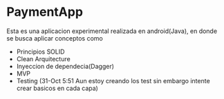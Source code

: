 # PaymentApp

Esta es una aplicacion experimental realizada en android(Java), en donde se busca aplicar conceptos como 

- Principios SOLID
- Clean Arquitecture
- Inyeccion de dependecia(Dagger)
- MVP
- Testing (31-Oct 5:51 Aun estoy creando los test sin embargo intente crear basicos en cada capa)
